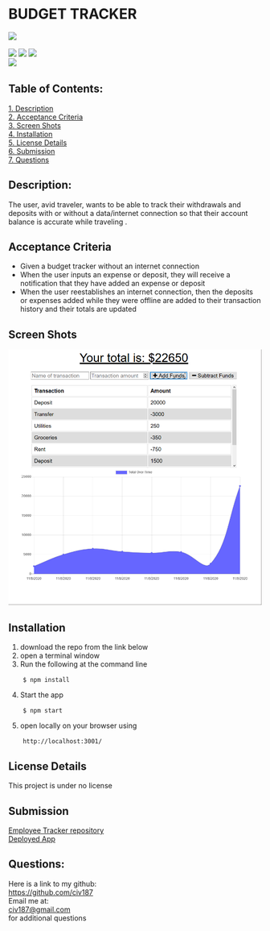 # BUDGET TRACKER


![](https://img.shields.io/badge/Created%20by-Victor%20Cesar%20Lopez-blue?style=for-the-badge)  

![](https://img.shields.io/badge/npm%20package-Comoression-orange?style=flat-square&logo=npm) 
![](https://img.shields.io/badge/npm%20package-Express-cyan?style=flat-square&logo=npm) 
![](https://img.shields.io/badge/npm%20package-mongoose-green?style=flat-square&logo=npm)  
![](https://img.shields.io/badge/npm%20package-morgan-lightgrey?style=flat-square&logo=npm) 

 ## Table of Contents:  

[1. Description](#Description)  
[2. Acceptance Criteria](#Acceptance-Criteria)  
[3. Screen Shots](#Screen_Shots)  
[4. Installation](#Installation)  
[5. License Details](#License-Details)  
[6. Submission](#Submission)   
[7. Questions](#Questions)  

## Description:  

The user, avid traveler, wants to be able to track their withdrawals and deposits with or without a data/internet connection so that their account balance is accurate while traveling .

## Acceptance Criteria  
- Given a budget tracker without an internet connection
- When the user inputs an expense or deposit, they will receive a notification that they have added an expense or deposit
- When the user reestablishes an internet connection, then the deposits or expenses added while they were offline are added to their transaction history and their totals are updated


## Screen Shots
![capture.png](images/Capture01.PNG)  


## Installation
1. download the repo from the link below  
2. open a terminal window  
3. Run the following at the command line
```
    $ npm install
```
4. Start the app
```
    $ npm start
```
5. open locally on your browser using 
```
    http://localhost:3001/
```

## License Details  
This project is under no license

## Submission  
[Employee Tracker repository](https://github.com/civ187/BudgetTracker)  
[Deployed App](https://vclbudgettracker.herokuapp.com)  

## Questions:  
 Here is a link to my github:  
https://github.com/civ187  
 Email me at:  
civ187@gmail.com  
for additional questions
